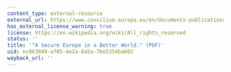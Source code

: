 ```yaml
---
content_type: external-resource
external_url: https://www.consilium.europa.eu/en/documents-publications/publications/european-security-strategy-secure-europe-better-world/
has_external_license_warning: true
license: https://en.wikipedia.org/wiki/All_rights_reserved
status: ''
title: '"A Secure Europe in a Better World." (PDF)'
uid: ec063849-af85-4e1a-8a5a-7be5354ba602
wayback_url: ''
---
```

